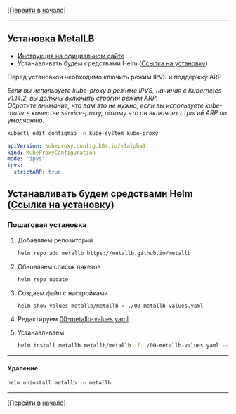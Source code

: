 [[Перейти в начало](../README.md)]

---

## Установка MetalLB

* [Инструкция на официальном сайте](https://metallb.org/installation/)
* Устанавливать будем средствами Helm ([Ссылка на установку](../install-helm/README.md))

Перед установкой необходимо ключить режим IPVS и поддержку ARP

*Если вы используете kube-proxy в режиме IPVS, начиная с Kubernetes v1.14.2, вы должны включить строгий режим ARP.\
Обратите внимание, что вам это не нужно, если вы используете kube-router в качестве service-proxy, потому что он включает строгий ARP по умолчанию.*

```bash
kubectl edit configmap -n kube-system kube-proxy
```
```yaml
apiVersion: kubeproxy.config.k8s.io/v1alpha1
kind: KubeProxyConfiguration
mode: "ipvs"
ipvs:
  strictARP: true
```

Устанавливать будем средствами Helm ([Ссылка на установку](../install-helm/README.md))
---
### Пошаговая установка

1. Добавляем репозиторий
    ```bash
    helm repo add metallb https://metallb.github.io/metallb
    ```

2. Обновляем список пакетов
    ```bash
    helm repo update
    ```

3. Создаем файл с настройками
    ```bash
    helm show values metallb/metallb > ./00-metallb-values.yaml
    ```

4. Редактируем [00-metallb-values.yaml](./00-metallb-values.yaml)

5. Устанавливаем
    ```bash
    helm install metallb metallb/metallb -f ./00-metallb-values.yaml --namespace metallb --create-namespace
    ```

---

#### Удаление

```bash
helm uninstall metallb -n metallb
```

---

[[Перейти в начало](../README.md)]